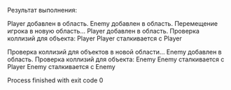 Результат выполнения:

Player добавлен в область.
Enemy добавлен в область.
Перемещение игрока в новую область...
Player добавлен в область.
Проверка коллизий для объекта: Player
Player сталкивается с Player

Проверка коллизий для объектов в новой области...
Enemy добавлен в область.
Проверка коллизий для объекта: Enemy
Enemy сталкивается с Player
Enemy сталкивается с Enemy

Process finished with exit code 0
